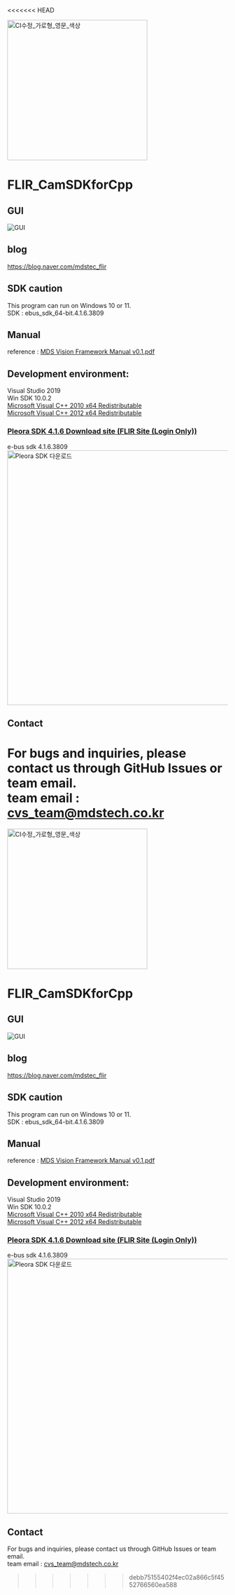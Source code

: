 <<<<<<< HEAD

<img width="320" alt="CI수정_가로형_영문_색상" src="https://github.com/MDStechCVS/FLIR_BosonSDKforPython/assets/142575573/b941d3e6-3dd8-46f7-9336-3f9ed4eaed77">


# FLIR_CamSDKforCpp

## GUI

![GUI](https://github.com/MDStechCVS/FLIR_CamSDKforCpp/assets/142575573/d75ad4fc-be0f-4f6c-b20d-f23d4bdf405f)

## <div align="left">blog</div>
https://blog.naver.com/mdstec_flir

## SDK caution
This program can run on Windows 10 or 11.<br>
SDK : ebus_sdk_64-bit.4.1.6.3809

## <div align="left">Manual</div>
reference : [MDS Vision Framework Manual v0.1.pdf](https://github.com/MDStechCVS/FLIR_CamSDKforCpp/files/14188161/MDS.Vision.Framework.Manual.v0.1.pdf)

## Development environment:</div>

Visual Studio 2019<br> 
Win SDK 10.0.2<br> 
[Microsoft Visual C++ 2010 x64 Redistributable](https://github.com/MDStechCVS/FLIR_CamSDKforCpp/blob/main/install/vcredist_x64_2010.exe)<br> 
[Microsoft Visual C++ 2012 x64 Redistributable](https://github.com/MDStechCVS/FLIR_CamSDKforCpp/blob/main/install/vcredist_x64_2012.exe)<br>

### [Pleora SDK 4.1.6 Download site (FLIR Site (Login Only))](https://flir.custhelp.com/app/account/fl_download_software)
e-bus sdk 4.1.6.3809<br> 
<img width="581" alt="Pleora SDK 다운로드" src="https://github.com/MDStechCVS/FLIR_IR_SampleforCsharp2/assets/142575573/d008e8b1-df57-4d4f-a0e3-53fca10f3052">

## <div align="left">Contact</div>
For bugs and inquiries, please contact us through GitHub Issues or team email.<br>
team email : cvs_team@mdstech.co.kr
=======

<img width="320" alt="CI수정_가로형_영문_색상" src="https://github.com/MDStechCVS/FLIR_BosonSDKforPython/assets/142575573/b941d3e6-3dd8-46f7-9336-3f9ed4eaed77">


# FLIR_CamSDKforCpp

## GUI

![GUI](https://github.com/MDStechCVS/FLIR_CamSDKforCpp/assets/142575573/d75ad4fc-be0f-4f6c-b20d-f23d4bdf405f)

## <div align="left">blog</div>
https://blog.naver.com/mdstec_flir

## SDK caution
This program can run on Windows 10 or 11.<br>
SDK : ebus_sdk_64-bit.4.1.6.3809

## <div align="left">Manual</div>
reference : [MDS Vision Framework Manual v0.1.pdf](https://github.com/MDStechCVS/FLIR_CamSDKforCpp/files/14188161/MDS.Vision.Framework.Manual.v0.1.pdf)

## Development environment:</div>

Visual Studio 2019<br> 
Win SDK 10.0.2<br> 
[Microsoft Visual C++ 2010 x64 Redistributable](https://github.com/MDStechCVS/FLIR_CamSDKforCpp/blob/main/install/vcredist_x64_2010.exe)<br> 
[Microsoft Visual C++ 2012 x64 Redistributable](https://github.com/MDStechCVS/FLIR_CamSDKforCpp/blob/main/install/vcredist_x64_2012.exe)<br>

### [Pleora SDK 4.1.6 Download site (FLIR Site (Login Only))](https://flir.custhelp.com/app/account/fl_download_software)
e-bus sdk 4.1.6.3809<br> 
<img width="581" alt="Pleora SDK 다운로드" src="https://github.com/MDStechCVS/FLIR_IR_SampleforCsharp2/assets/142575573/d008e8b1-df57-4d4f-a0e3-53fca10f3052">

## <div align="left">Contact</div>
For bugs and inquiries, please contact us through GitHub Issues or team email.<br>
team email : cvs_team@mdstech.co.kr
>>>>>>> debb75155402f4ec02a866c5f4552766560ea588
